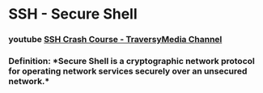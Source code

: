 # SSH - Secure Shell

### youtube [SSH Crash Course - TraversyMedia Channel](https://www.youtube.com/watch?v=hQWRp-FdTpc&t=536s)

### Definition: **\*Secure Shell** is a cryptographic network protocol for operating network services securely over an unsecured network.\*
